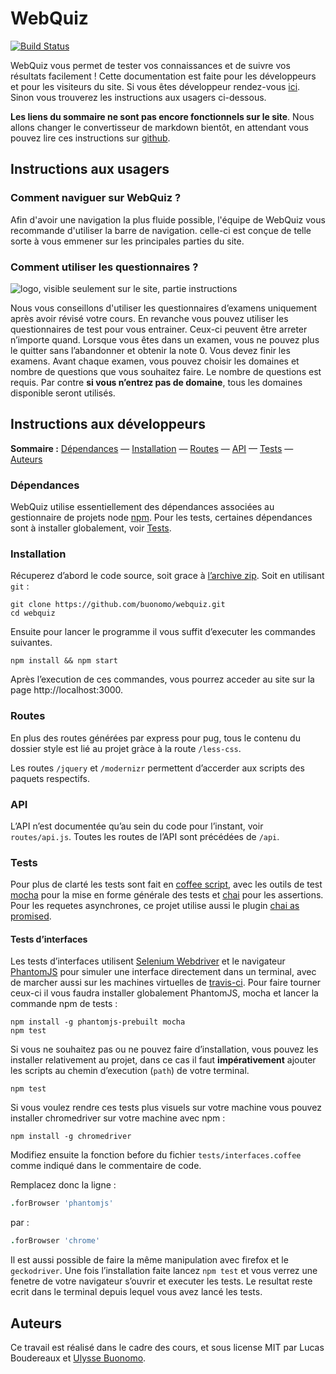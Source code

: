 # WebQuiz

[![Build Status](https://travis-ci.org/BuonOmo/webquiz.svg?branch=master)](https://travis-ci.org/BuonOmo/webquiz)

WebQuiz vous permet de tester vos connaissances et de suivre vos résultats facilement ! Cette documentation est faite pour les développeurs et pour les visiteurs du site. Si vous êtes développeur rendez-vous [ici](#instructions-aux-developpeurs). Sinon vous trouverez les instructions aux usagers ci-dessous.

**Les liens du sommaire ne sont pas encore fonctionnels sur le site**. Nous allons changer le convertisseur de markdown bientôt, en attendant vous pouvez lire ces instructions sur [github](//github.com/buonomo/webquiz#readme).

## Instructions aux usagers

### Comment naviguer sur WebQuiz ?

Afin d'avoir une navigation la plus fluide possible, l'équipe de WebQuiz vous recommande d'utiliser la barre de navigation. celle-ci est conçue de telle sorte à vous emmener sur les principales parties du site.

### Comment utiliser les questionnaires ?

![logo, visible seulement sur le site, partie instructions](/images/logo.png)

Nous vous conseillons d'utiliser les questionnaires d’examens uniquement après avoir révisé votre cours. En revanche vous pouvez utiliser les questionnaires de test pour vous entrainer. Ceux-ci peuvent être arreter n’importe quand.
Lorsque vous êtes dans un examen, vous ne pouvez plus le quitter sans l’abandonner et obtenir la note 0. Vous devez finir les examens. Avant chaque examen, vous pouvez choisir les domaines et nombre de questions que vous souhaitez faire. Le nombre de questions est requis. Par contre **si vous n’entrez pas de domaine**, tous les domaines disponible seront utilisés.


## Instructions aux développeurs

**Sommaire :** [Dépendances](#dépendances) — [Installation](#installation) — [Routes](#routes) — [API](#api) — [Tests](#tests) — [Auteurs](#auteurs)

### Dépendances

WebQuiz utilise essentiellement des dépendances associées au gestionnaire de projets node [npm][]. Pour les tests, certaines dépendances sont à installer globalement, voir [Tests](#tests).

### Installation

Récuperez d’abord le code source, soit grace à [l’archive zip](https://github.com/BuonOmo/webquiz/archive/master.zip). Soit en utilisant `git` :

    git clone https://github.com/buonomo/webquiz.git
    cd webquiz

Ensuite pour lancer le programme il vous suffit d’executer les commandes suivantes.

    npm install && npm start


Après l’execution de ces commandes, vous pourrez acceder au site sur la page http://localhost:3000.

### Routes

En plus des routes générées par express pour pug, tous le contenu du dossier style est lié au projet gràce à la route `/less-css`.


Les routes `/jquery` et `/modernizr` permettent d’accerder aux scripts des paquets respectifs.

### API

L’API n’est documentée qu’au sein du code pour l’instant, voir `routes/api.js`. Toutes les routes de l’API sont précédées de `/api`.

### Tests

Pour plus de clarté les tests sont fait en [coffee script][], avec les outils de test [mocha][] pour la mise en forme générale des tests et [chai][] pour les assertions. Pour les requetes asynchrones, ce projet utilise aussi le plugin [chai as promised][].


#### Tests d’interfaces

Les tests d’interfaces utilisent [Selenium Webdriver][] et le navigateur [PhantomJS][] pour simuler une interface directement dans un terminal, avec de marcher aussi sur les machines virtuelles de [travis-ci][]. Pour faire tourner ceux-ci il vous faudra installer globalement PhantomJS, mocha et lancer la commande npm de tests :


    npm install -g phantomjs-prebuilt mocha
    npm test

Si vous ne souhaitez pas ou ne pouvez faire d’installation, vous pouvez les installer relativement au projet, dans ce cas il faut **impérativement** ajouter les scripts au chemin d’execution (`path`) de votre terminal.


    npm test


Si vous voulez rendre ces tests plus visuels sur votre machine vous pouvez installer chromedriver sur votre machine avec npm :

    npm install -g chromedriver

Modifiez ensuite la fonction before du fichier `tests/interfaces.coffee` comme indiqué dans le commentaire de code.


Remplacez donc la ligne :

```coffee
.forBrowser 'phantomjs'
```

par :

```coffee
.forBrowser 'chrome'
```

Il est aussi possible de faire la même manipulation avec firefox et le `geckodriver`. Une fois l’installation faite lancez `npm test` et vous verrez une fenetre de votre navigateur s’ouvrir et executer les tests. Le resultat reste ecrit dans le terminal depuis lequel vous avez lancé les tests.

## Auteurs

Ce travail est réalisé dans le cadre des cours, et sous license MIT par Lucas Boudereaux et [Ulysse Buonomo](mailto:buonomo.ulysse@gmail.com).

[chai]: http://chaijs.com/
[chai as promised]: http://chaijs.com/plugins/chai-as-promised/
[coffee script]: http://coffeescript.org/
[mocha]: https://mochajs.org/
[npm]: https://npmjs.com
[phantomjs]: http://phantomjs.org/
[selenium webdriver]: http://seleniumhq.github.io/selenium/docs/api/javascript/index.html
[travis-ci]: https://travis-ci.org/

